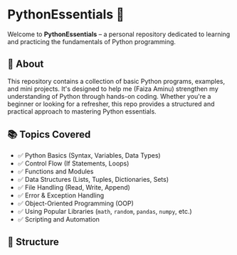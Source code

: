 # PythonEssentials 🐍

Welcome to **PythonEssentials** – a personal repository dedicated to learning and practicing the fundamentals of Python programming.

## 🚀 About

This repository contains a collection of basic Python programs, examples, and mini projects. It's designed to help me (Faiza Aminu) strengthen my understanding of Python through hands-on coding. Whether you're a beginner or looking for a refresher, this repo provides a structured and practical approach to mastering Python essentials.

## 📚 Topics Covered

- ✅ Python Basics (Syntax, Variables, Data Types)
- ✅ Control Flow (If Statements, Loops)
- ✅ Functions and Modules
- ✅ Data Structures (Lists, Tuples, Dictionaries, Sets)
- ✅ File Handling (Read, Write, Append)
- ✅ Error & Exception Handling
- ✅ Object-Oriented Programming (OOP)
- ✅ Using Popular Libraries (`math`, `random`, `pandas`, `numpy`, etc.)
- ✅ Scripting and Automation

## 📁 Structure

